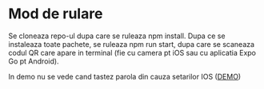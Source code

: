 # Mod de rulare

Se cloneaza repo-ul dupa care se ruleaza npm install. Dupa ce se instaleaza toate pachete, se ruleaza npm run start, dupa care se scaneaza codul QR care apare in terminal (fie cu camera pt iOS sau cu aplicatia Expo Go pt Android).

In demo nu se vede cand tastez parola din cauza setarilor IOS ([DEMO](https://www.google.com "Demo React Native"))
 
